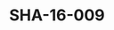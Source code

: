 ---
pid: SHA-16-009
title: SHA-16-009
language: ar
collection: شرحبيل احمد
original_label: 
rights: شرحبيل احمد
location_of_original: شرحبيل احمد
photographer_or_studio: 
scanned_from: photograph 10 by 15
_date: '2005'
location: بريطانيا، منتشستر
description: شرحبيل احمد بالعود
additional_notes: 
permission_display: 'yes'
on_server: 'no'
on_website: 'no'
permalink: /archive/ar/sha-16-009.html
layout: photo-page
---